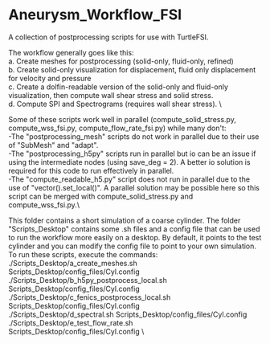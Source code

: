 # Aneurysm_Workflow_FSI
A collection of postprocessing scripts for use with TurtleFSI. 

The workflow generally goes like this:\
a. Create meshes for postprocessing (solid-only, fluid-only, refined)\
b. Create solid-only visualization for displacement, fluid only displacement for velocity and pressure\
c. Create a dolfin-readable version of the solid-only and fluid-only visualization, then compute wall shear stress and solid stress. \
d. Compute SPI and Spectrograms (requires wall shear stress). \

Some of these scripts work well in parallel (compute_solid_stress.py, compute_wss_fsi.py, compute_flow_rate_fsi.py) while many don't:\
-The "postprocessing_mesh" scripts do not work in parallel due to their use of "SubMesh" and "adapt". \
-The "postprocessing_h5py" scripts run in parallel but io can be an issue if using the intermediate nodes (using save_deg = 2). A better io solution is required for this code to run effectively in parallel. \
-The "compute_readable_h5.py" script does not run in parallel due to the use of "vector().set_local()". A parallel solution may be possible here so this script can be merged with compute_solid_stress.py and compute_wss_fsi.py.\

This folder contains a short simulation of a coarse cylinder. The folder "Scripts_Desktop" contains some .sh files and a config file that can be used to run the workflow more easily on a desktop. By default, it points to the test cylinder and you can modify the config file to point to your own simulation. To run these scripts, execute the commands:\
./Scripts_Desktop/a_create_meshes.sh Scripts_Desktop/config_files/Cyl.config\
./Scripts_Desktop/b_h5py_postprocess_local.sh Scripts_Desktop/config_files/Cyl.config \
./Scripts_Desktop/c_fenics_postprocess_local.sh Scripts_Desktop/config_files/Cyl.config \
./Scripts_Desktop/d_spectral.sh Scripts_Desktop/config_files/Cyl.config \
./Scripts_Desktop/e_test_flow_rate.sh Scripts_Desktop/config_files/Cyl.config \
